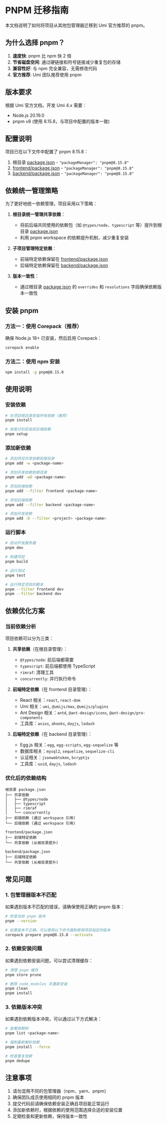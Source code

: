 # PNPM 迁移指南

本文档说明了如何将项目从其他包管理器迁移到 Umi 官方推荐的 pnpm。

## 为什么选择 pnpm？

1. **速度快**: pnpm 比 npm 快 2 倍
2. **节省磁盘空间**: 通过硬链接和符号链接减少重复包的存储
3. **兼容性好**: 与 npm 完全兼容，无需修改代码
4. **官方推荐**: Umi 团队推荐使用 pnpm

## 版本要求

根据 Umi 官方文档，开发 Umi 4.x 需要：

- Node.js 20.19.0
- pnpm v8 (使用 8.15.8，与项目中配置的版本一致)

## 配置说明

项目已在以下文件中配置了 pnpm 8.15.8：

1. 根目录 [package.json](file:///e:/YSY/UG/package.json) - `"packageManager": "pnpm@8.15.8"`
2. [frontend/package.json](file:///e:/YSY/UG/frontend/package.json) - `"packageManager": "pnpm@8.15.8"`
3. [backend/package.json](file:///e:/YSY/UG/backend/package.json) - `"packageManager": "pnpm@8.15.8"`

## 依赖统一管理策略

为了更好地统一依赖管理，项目采用以下策略：

1. **根目录统一管理共享依赖**：
   - 将前后端共同使用的依赖包（如 `@types/node`、`typescript` 等）提升到根目录 [package.json](file:///e:/YSY/UG/package.json)
   - 利用 pnpm workspace 的依赖提升机制，减少重复安装

2. **子项目管理特定依赖**：
   - 前端特定依赖保留在 [frontend/package.json](file:///e:/YSY/UG/frontend/package.json)
   - 后端特定依赖保留在 [backend/package.json](file:///e:/YSY/UG/backend/package.json)

3. **版本一致性**：
   - 通过根目录 [package.json](file:///e:/YSY/UG/package.json) 的 `overrides` 和 `resolutions` 字段确保依赖版本一致性

## 安装 pnpm

### 方法一：使用 Corepack（推荐）

确保 Node.js 18+ 已安装，然后启用 Corepack：

```bash
corepack enable
```

### 方法二：使用 npm 安装

```bash
npm install -g pnpm@8.15.8
```

## 使用说明

### 安装依赖

```bash
# 在项目根目录安装所有依赖（推荐）
pnpm install

# 或者分别安装前后端依赖
pnpm setup
```

### 添加新依赖

```bash
# 添加项目共享依赖到根目录
pnpm add -w <package-name>

# 添加开发依赖到根目录
pnpm add -wD <package-name>

# 添加前端依赖
pnpm add --filter frontend <package-name>

# 添加后端依赖
pnpm add --filter backend <package-name>

# 添加开发依赖
pnpm add -D --filter <project> <package-name>
```

### 运行脚本

```bash
# 启动开发服务器
pnpm dev

# 构建项目
pnpm build

# 运行测试
pnpm test

# 运行特定项目的脚本
pnpm --filter frontend dev
pnpm --filter backend dev
```

## 依赖优化方案

### 当前依赖分析

项目依赖可以分为三类：

1. **共享依赖**（在根目录管理）：
   - `@types/node`: 前后端都需要
   - `typescript`: 前后端都使用 TypeScript
   - `rimraf`: 清理工具
   - `concurrently`: 并行执行命令

2. **前端特定依赖**（在 frontend 目录管理）：
   - React 相关：`react`, `react-dom`
   - Umi 相关：`umi`, `@umijs/max`, `@umijs/plugins`
   - Ant Design 相关：`antd`, `@ant-design/icons`, `@ant-design/pro-components`
   - 工具库：`axios`, `ahooks`, `dayjs`, `lodash`

3. **后端特定依赖**（在 backend 目录管理）：
   - Egg.js 相关：`egg`, `egg-scripts`, `egg-sequelize` 等
   - 数据库相关：`mysql2`, `sequelize`, `sequelize-cli`
   - 认证相关：`jsonwebtoken`, `bcryptjs`
   - 工具库：`uuid`, `dayjs`, `lodash`

### 优化后的依赖结构

```
根目录 package.json
├── 共享依赖
│   ├── @types/node
│   ├── typescript
│   ├── rimraf
│   └── concurrently
├── 前端依赖 (通过 workspace 引用)
└── 后端依赖 (通过 workspace 引用)

frontend/package.json
├── 前端特定依赖
└── 共享依赖 (从根目录提升)

backend/package.json
├── 后端特定依赖
└── 共享依赖 (从根目录提升)
```

## 常见问题

### 1. 包管理器版本不匹配

如果遇到版本不匹配的错误，请确保使用正确的 pnpm 版本：

```bash
# 检查当前 pnpm 版本
pnpm --version

# 如果版本不正确，可以使用以下命令强制使用项目指定的版本
corepack prepare pnpm@8.15.8 --activate
```

### 2. 依赖安装问题

如果遇到依赖安装问题，可以尝试清理缓存：

```bash
# 清理 pnpm 缓存
pnpm store prune

# 删除 node_modules 并重新安装
pnpm clean
pnpm install
```

### 3. 依赖版本冲突

如果遇到依赖版本冲突，可以通过以下方式解决：

```bash
# 查看依赖树
pnpm list <package-name>

# 强制重新解析依赖
pnpm install --force

# 检查重复依赖
pnpm dedupe
```

## 注意事项

1. 请勿混用不同的包管理器（npm、yarn、pnpm）
2. 确保团队成员使用相同的 pnpm 版本
3. 提交代码前请确保依赖安装正确且项目能正常运行
4. 添加新依赖时，根据依赖的使用范围选择合适的安装位置
5. 定期检查和更新依赖，保持版本一致性
